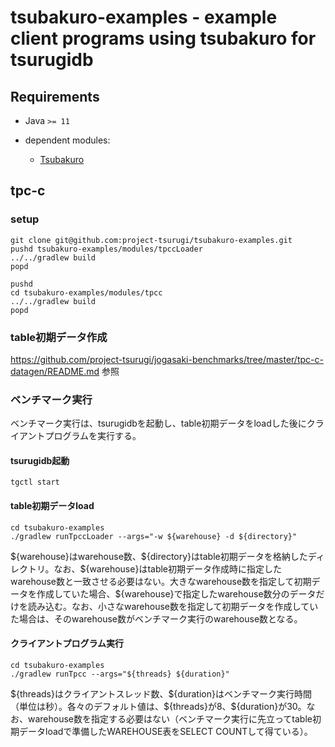 # tsubakuro-examples - example client programs using tsubakuro for tsurugidb

## Requirements

* Java `>= 11`

* dependent modules:
  * [Tsubakuro](https://github.com/project-tsurugi/tsubakuro)


## tpc-c
### setup
```
git clone git@github.com:project-tsurugi/tsubakuro-examples.git
pushd tsubakuro-examples/modules/tpccLoader
../../gradlew build
popd

pushd
cd tsubakuro-examples/modules/tpcc
../../gradlew build
popd
```

### table初期データ作成
https://github.com/project-tsurugi/jogasaki-benchmarks/tree/master/tpc-c-datagen/README.md 参照

### ベンチマーク実行
ベンチマーク実行は、tsurugidbを起動し、table初期データをloadした後にクライアントプログラムを実行する。

#### tsurugidb起動
```
tgctl start
```

#### table初期データload
```
cd tsubakuro-examples
./gradlew runTpccLoader --args="-w ${warehouse} -d ${directory}"
```

\${warehouse}はwarehouse数、\${directory}はtable初期データを格納したディレクトリ。なお、\${warehouse}はtable初期データ作成時に指定したwarehouse数と一致させる必要はない。大きなwarehouse数を指定して初期データを作成していた場合、\${warehouse}で指定したwarehouse数分のデータだけを読み込む。なお、小さなwarehouse数を指定して初期データを作成していた場合は、そのwarehouse数がベンチマーク実行のwarehouse数となる。


#### クライアントプログラム実行
```
cd tsubakuro-examples
./gradlew runTpcc --args="${threads} ${duration}"
```

\${threads}はクライアントスレッド数、\${duration}はベンチマーク実行時間（単位は秒）。各々のデフォルト値は、\${threads}が8、\${duration}が30。なお、warehouse数を指定する必要はない（ベンチマーク実行に先立ってtable初期データloadで準備したWAREHOUSE表をSELECT COUNTして得ている）。

